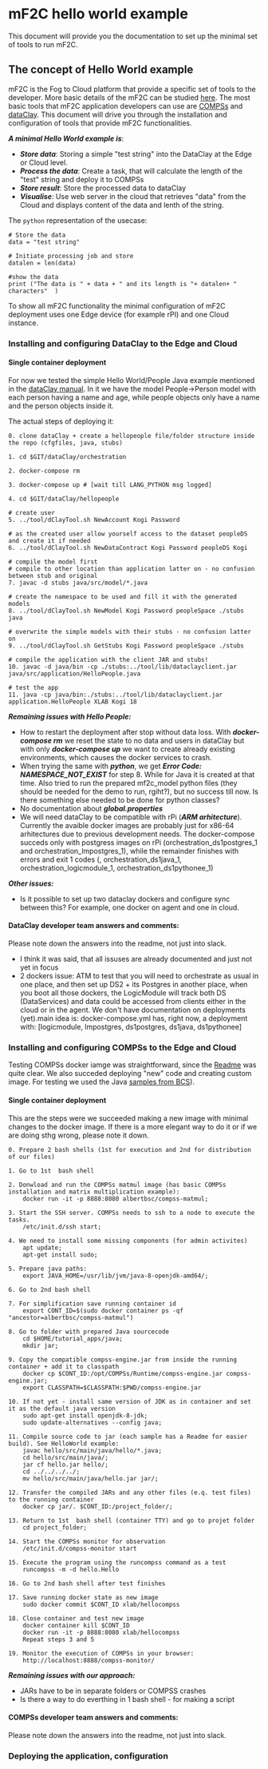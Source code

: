 # mF2C hello world example

This document will provide you the documentation to set up the minimal set of tools to run mF2C.

## The concept of Hello World example
mF2C is the Fog to Cloud platform that provide a specific set of tools to the developer. More basic details of the mF2C can be studied [here](http://www.mf2c-project.eu/). The most basic tools that mF2C application developers can use are [COMPSs](https://github.com/mF2C/COMPSs) and [dataClay](https://github.com/mF2C/dataClay). This document will drive you through the installation and configuration of tools that provide mF2C functionalities. 

***A minimal Hello World example is***:

 * ***Store data***: Storing a simple "test string" into the DataClay at the Edge or Cloud level.
 * ***Process the data***: Create a task, that will calculate the length of the "test" string and deploy it to COMPSs
 * ***Store result***: Store the processed data to dataClay
 * ***Visualise***: Use web server in the cloud that retrieves "data" from the Cloud and displays content of the data and lenth of the string.

 The ```python``` representation of the usecase:

 ```
 # Store the data
 data = "test string"

 # Initiate processing job and store
 datalen = len(data)

 #show the data
 print ("The data is " + data + " and its length is "+ datalen+ " characters"  )

 ```


To show all mF2C functionality the minimal configuration of mF2C deployment uses one Edge device (for example rPI) and one Cloud instance. 

### Installing and configuring DataClay to the Edge and Cloud

#### Single container deployment

For now we tested the simple Hello World/People Java example mentioned in the [dataClay manual](https://github.com/mF2C/dataClay/blob/master/manual/dataClay-Manual.pdf). In it we have the model People->Person model with each person having a name and age, while people objects only have a name and the person objects inside it.

The actual steps of deploying it:
```
0. clone dataClay + create a hellopeople file/folder structure inside the repo (cfgfiles, java, stubs)

1. cd $GIT/dataClay/orchestration

2. docker-compose rm

3. docker-compose up # [wait till LANG_PYTHON msg logged]

4. cd $GIT/dataClay/hellopeople

# create user
5. ../tool/dClayTool.sh NewAccount Kogi Password

# as the created user allow yourself access to the dataset peopleDS and create it if needed
6. ../tool/dClayTool.sh NewDataContract Kogi Password peopleDS Kogi

# compile the model first
# compile to other location than application latter on - no confusion between stub and original
7. javac -d stubs java/src/model/*.java

# create the namespace to be used and fill it with the generated models
8. ../tool/dClayTool.sh NewModel Kogi Password peopleSpace ./stubs java

# overwrite the simple models with their stubs - no confusion latter on
9. ../tool/dClayTool.sh GetStubs Kogi Password peopleSpace ./stubs

# compile the application with the client JAR and stubs!
10. javac -d java/bin -cp ./stubs:../tool/lib/dataclayclient.jar java/src/application/HelloPeople.java

# test the app
11. java -cp java/bin:./stubs:../tool/lib/dataclayclient.jar application.HelloPeople XLAB Kogi 18
```
***Remaining issues with Hello People:***
* How to restart the deployment after stop without data loss. With ***docker-compose rm*** we reset the state to no data and users in dataClay but with only ***docker-compose up*** we want to create already existing environments, which causes the docker services to crash.
* When trying the same with ***python***, we get ***Error Code: NAMESPACE_NOT_EXIST*** for step 8. While for Java it is created at that time. Also tried to run the prepared mf2c_model python files (they should be needed for the demo to run, rgiht?), but no success till now. Is there something else needed to be done for python classes?
* No documentation about ***global.properties***
* We will need dataClay to be compatible with rPi (***ARM arhitecture***). Currently the avaible docker images are probably just for x86-64 arhitectures due to previous development needs. The docker-compose succeds only with postgress images on rPi (orchestration_ds1postgres_1 and orchestration_lmpostgres_1), while the remainder finishes with errors and exit 1 codes (, orchestration_ds1java_1, orchestration_logicmodule_1, orchestration_ds1pythonee_1)

***Other issues:***
* Is it possible to set up two dataclay dockers and configure sync between this? For example, one docker on agent and one in cloud.

#### DataClay developer team answers and comments:

Please note down the answers into the readme, not just into slack.

* I think it was said, that all issuses are already documented and just not yet in focus
* 2 dockers issue: ATM to test that you will need to orchestrate as usual in one place, and then set up DS2 + its Postgres in another place, when you boot all those dockers, the LogicModule will track both DS (DataServices) and data could be accessed from clients either in the cloud or in the agent. We don't have documentation on deployments (yet).main idea is: docker-compose.yml has, right now, a deployment with: [logicmodule, lmpostgres, ds1postgres, ds1java, ds1pythonee]


### Installing and configuring COMPSs to the Edge and Cloud

Testing COMPSs docker iamge was straightforward, since the [Readme](https://github.com/mF2C/COMPSs/blob/master/README.md) was quite clear. We also succeded deploying "new" code and creating custom image. For testing we used the Java [samples from BCS](http://compss.bsc.es/projects/bar/wiki/Applications)).

#### Single container deployment

This are the steps were we succeeded making a new image with minimal changes to the docker image. If there is a more elegant way to do it or if we are doing sthg wrong, please note it down.

```
0. Prepare 2 bash shells (1st for execution and 2nd for distribution of our files)

1. Go to 1st  bash shell

2. Donwload and run the COMPSs matmul image (has basic COMPSs installation and matrix multiplication example):
    docker run -it -p 8888:8080 albertbsc/compss-matmul;

3. Start the SSH server. COMPSs needs to ssh to a node to execute the tasks.
    /etc/init.d/ssh start;

4. We need to install some missing components (for admin activites)
    apt update;
    apt-get install sudo;

5. Prepare java paths:
    export JAVA_HOME=/usr/lib/jvm/java-8-openjdk-amd64/;

6. Go to 2nd bash shell

7. For simplification save running container id
    export CONT_ID=$(sudo docker container ps -qf "ancestor=albertbsc/compss-matmul")

8. Go to folder with prepared Java sourcecode
    cd $HOME/tutorial_apps/java;
    mkdir jar;

9. Copy the compatible compss-engine.jar from inside the running container + add it to classpath
    docker cp $CONT_ID:/opt/COMPSs/Runtime/compss-engine.jar compss-engine.jar;
    export CLASSPATH=$CLASSPATH:$PWD/compss-engine.jar

10. If not yet - install same version of JDK as in container and set it as the default java version
    sudo apt-get install openjdk-8-jdk;
    sudo update-alternatives --config java;

11. Compile source code to jar (each sample has a Readme for easier build). See HelloWorld example:
    javac hello/src/main/java/hello/*.java;
    cd hello/src/main/java/;
    jar cf hello.jar hello/;
    cd ../../../../;
    mv hello/src/main/java/hello.jar jar/;

12. Transfer the compiled JARs and any other files (e.q. test files) to the running container
    docker cp jar/. $CONT_ID:/project_folder/;

13. Return to 1st  bash shell (container TTY) and go to projet folder
    cd project_folder;

14. Start the COMPSs monitor for observation
    /etc/init.d/compss-monitor start

15. Execute the program using the runcompss command as a test
    runcompss -m -d hello.Hello

16. Go to 2nd bash shell after test finishes

17. Save running docker state as new image
    sudo docker commit $CONT_ID xlab/hellocompss

18. Close container and test new image
    docker container kill $CONT_ID
    docker run -it -p 8888:8080 xlab/hellocompss
    Repeat steps 3 and 5

19. Monitor the execution of COMPSs in your browser:
    http://localhost:8888/compss-monitor/
```
***Remaining issues with our approach:***
* JARs have to be in separate folders or COMPSS crashes
* Is there a way to do everthing in 1 bash shell - for making a script


#### COMPSs developer team answers and comments:

Please note down the answers into the readme, not just into slack.

### Deploying the application, configuration



